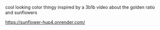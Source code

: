 cool looking color thingy inspired by a 3b1b video about the golden ratio and sunflowers

https://sunflower-hup4.onrender.com/
